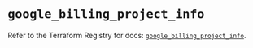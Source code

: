# `google_billing_project_info`

Refer to the Terraform Registry for docs: [`google_billing_project_info`](https://registry.terraform.io/providers/hashicorp/google/6.34.0/docs/resources/billing_project_info).
